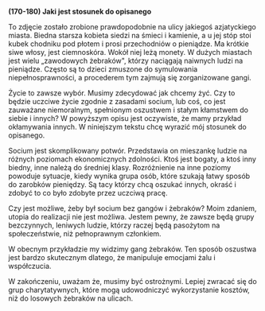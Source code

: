 **(170-180) Jaki jest stosunek do opisanego**

To zdjęcie zostało zrobione prawdopodobnie na ulicy jakiegoś azjatyckiego miasta.
Biedna starsza kobieta siedzi na śmieci i kamienie, a u jej stóp stoi kubek chodniku pod płotem i prosi przechodniów o pieniądze.
Ma krótkie siwe włosy, jest ciemnoskóra.
Wokół niej leżą monety. W dużych miastach jest wielu „zawodowych żebraków", którzy naciągają naiwnych ludzi na pieniądze.
Często są to dzieci zmuszone do symulowania niepełnosprawności, a procederem tym zajmują się zorganizowane gangi.

Życie to zawsze wybór.
Musimy zdecydować jak chcemy żyć.
Czy to będzie uczciwe życie zgodnie z zasadami socium, lub coś, co jest zauważane niemoralnym, spełnionym oszustwem i stałym kłamstwem do siebie i innych?
W powyższym opisu jest oczywiste, że mamy przykład okłamywania innych.
W niniejszym tekstu chcę wyrazić mój stosunek do opisanego.

Socium jest skomplikowany potwór.
Przedstawia on mieszankę ludzie na różnych poziomach ekonomicznych zdolności.
Ktoś jest bogaty, a ktoś inny biedny, inne należą do średniej klasy.
Rozróżnienie na inne poziomy powoduje sytuacje, kiedy wynika grupa osób, które szukają łatwy sposób do zarobków pieniędzy.
Są tacy którzy chcą oszukać innych, okraść i zdobyć to co było zdobyte przez uczciwą pracę.

Czy jest możliwe, żeby był socium bez gangów i żebraków? Moim zdaniem, utopia do realizacji nie jest możliwa.
Jestem pewny, że zawsze będą grupy bezczynnych, leniwych ludzie, którzy raczej będą pasożytom na społeczeństwie, niż pełnoprawnym członkiem.

W obecnym przykładzie my widzimy gang żebraków.
Ten sposób oszustwa jest bardzo skutecznym dlatego, że manipuluje emocjami żalu i współczucia.

W zakończeniu, uważam że, musimy być ostrożnymi.
Lepiej zwracać się do grup charytatywnych, które mogą udowodniczyć wykorzystanie kosztów, niż do losowych żebraków na ulicach.
